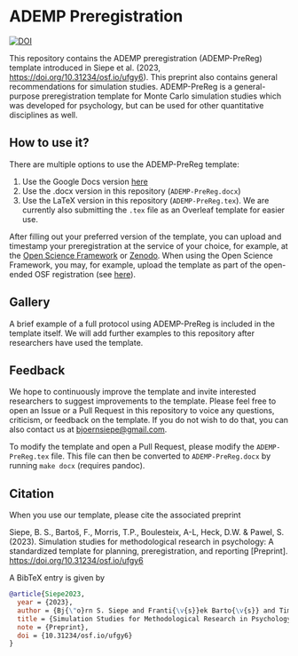 # ADEMP Preregistration
[![DOI](https://zenodo.org/badge/706519068.svg)](https://zenodo.org/doi/10.5281/zenodo.10057883)

This repository contains the ADEMP preregistration (ADEMP-PreReg) template introduced in Siepe et al. (2023, <https://doi.org/10.31234/osf.io/ufgy6>). This preprint also contains general recommendations for simulation studies. 
ADEMP-PreReg is a general-purpose preregistration template for Monte Carlo simulation studies which was developed for psychology, but can be used for other quantitative disciplines as well. 

## How to use it?
There are multiple options to use the ADEMP-PreReg template:

1. Use the Google Docs version [here](https://docs.google.com/document/d/1Tgjtaj9sto6UbVD2A70aLiCBX5I5Poj4/edit?usp=sharing&ouid=118438016191034970644&rtpof=true&sd=true)
2. Use the .docx version in this repository (`ADEMP-PreReg.docx`)
3. Use the LaTeX version in this repository (`ADEMP-PreReg.tex`). We are currently also submitting the `.tex` file as an Overleaf template for easier use. 

After filling out your preferred version of the template, you can upload and timestamp your preregistration at the service of your choice, for example, at the [Open Science Framework](https://help.osf.io/article/158-create-a-preregistration) or [Zenodo](https://zenodo.org/).
When using the Open Science Framework, you may, for example, upload the template as part of the open-ended OSF registration (see [here](https://osf.io/zab38/wiki/home/)). 

## Gallery 
A brief example of a full protocol using ADEMP-PreReg is included in the template itself. We will add further examples to this repository after researchers have used the template.

## Feedback
We hope to continuously improve the template and invite interested researchers to suggest improvements to the template. Please feel free to open an Issue or a Pull Request in this repository to voice any questions, criticism, or feedback on the template. If you do not wish to do that, you can also contact us at bjoernsiepe@gmail.com.

To modify the template and open a Pull Request, please modify the `ADEMP-PreReg.tex` file. This file can then be converted to `ADEMP-PreReg.docx` by running `make docx` (requires pandoc).


## Citation
When you use our template, please cite the associated preprint

Siepe, B. S., Bartoš, F., Morris, T.P., Boulesteix, A-L, Heck, D.W. & Pawel, S. (2023). Simulation studies for methodological research in psychology: A standardized template for planning, preregistration, and reporting [Preprint]. <https://doi.org/10.31234/osf.io/ufgy6>

A BibTeX entry is given by

```BibTeX
@article{Siepe2023,
  year = {2023},
  author = {Bj{\"o}rn S. Siepe and Franti{\v{s}}ek Barto{\v{s}} and Tim P. Morris and Anne-Laure Boulesteix and Daniel W. Heck and Samuel Pawel},
  title = {Simulation Studies for Methodological Research in Psychology: A Standardized Template for Planning, Preregistration, and Reporting},
  note = {Preprint},
  doi = {10.31234/osf.io/ufgy6}
}
```
